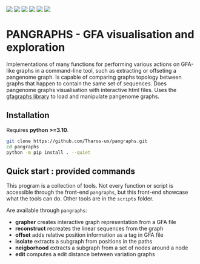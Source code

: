 [![](https://img.shields.io/badge/python-3.10-blue.svg)]()
[![](https://img.shields.io/badge/python-3.11-blue.svg)]()
[![](https://img.shields.io/badge/documentation-unfinished-orange.svg)]()
[![](https://img.shields.io/badge/wiki-nonexistent-red.svg)]()
[![](https://img.shields.io/badge/comments-done-green.svg)]()
[![](https://img.shields.io/badge/build-passing-green.svg)]()

# PANGRAPHS - GFA visualisation and exploration

Implementations of many functions for performing various actions on GFA-like graphs in a command-line tool, such as extracting or offseting a pangenome graph. Is capable of comparing graphs topology between graphs that happen to contain the same set of sequences. Does pangenome graphs visualisation with interactive html files.
Uses the [gfagraphs library](https://pypi.org/project/gfagraphs/) to load and manipulate pangenome graphs.

## Installation

Requires **python >=3.10**.

```bash
git clone https://github.com/Tharos-ux/pangraphs.git
cd pangraphs
python -m pip install . --quiet
```

## Quick start : provided commands

This program is a collection of tools. Not every function or script is accessible through the front-end `pangraphs`, but this front-end showcase what the tools can do.
Other tools are in the `scripts` folder. 

Are available through `pangraphs`:

- **grapher** creates interactive graph representation from a GFA file
- **reconstruct** recreates the linear sequences from the graph
- **offset** adds relative position information as a tag in GFA file
- **isolate** extracts a subgraph from positions in the paths
- **neigborhood** extracts a subgraph from a set of nodes around a node
- **edit** computes a edit distance between variation graphs